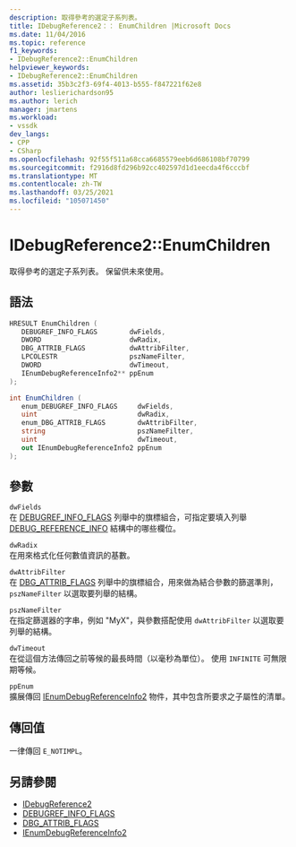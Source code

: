 ```yaml
---
description: 取得參考的選定子系列表。
title: IDebugReference2：： EnumChildren |Microsoft Docs
ms.date: 11/04/2016
ms.topic: reference
f1_keywords:
- IDebugReference2::EnumChildren
helpviewer_keywords:
- IDebugReference2::EnumChildren
ms.assetid: 35b3c2f3-69f4-4013-b555-f847221f62e8
author: leslierichardson95
ms.author: lerich
manager: jmartens
ms.workload:
- vssdk
dev_langs:
- CPP
- CSharp
ms.openlocfilehash: 92f55f511a68cca6685579eeb6d686108bf70799
ms.sourcegitcommit: f2916d8fd296b92cc402597d1d1eecda4f6cccbf
ms.translationtype: MT
ms.contentlocale: zh-TW
ms.lasthandoff: 03/25/2021
ms.locfileid: "105071450"
---
```

# <a name="idebugreference2enumchildren"></a>IDebugReference2::EnumChildren
取得參考的選定子系列表。 保留供未來使用。

## <a name="syntax"></a>語法

```cpp
HRESULT EnumChildren ( 
   DEBUGREF_INFO_FLAGS        dwFields,
   DWORD                      dwRadix,
   DBG_ATTRIB_FLAGS           dwAttribFilter,
   LPCOLESTR                  pszNameFilter,
   DWORD                      dwTimeout,
   IEnumDebugReferenceInfo2** ppEnum
);
```

```csharp
int EnumChildren ( 
   enum_DEBUGREF_INFO_FLAGS     dwFields,
   uint                         dwRadix,
   enum_DBG_ATTRIB_FLAGS        dwAttribFilter,
   string                       pszNameFilter,
   uint                         dwTimeout,
   out IEnumDebugReferenceInfo2 ppEnum
);
```

## <a name="parameters"></a>參數
`dwFields`\
在 [DEBUGREF_INFO_FLAGS](../../../extensibility/debugger/reference/debugref-info-flags.md) 列舉中的旗標組合，可指定要填入列舉 [DEBUG_REFERENCE_INFO](../../../extensibility/debugger/reference/debug-reference-info.md) 結構中的哪些欄位。

`dwRadix`\
在用來格式化任何數值資訊的基數。

`dwAttribFilter`\
在 [DBG_ATTRIB_FLAGS](../../../extensibility/debugger/reference/dbg-attrib-flags.md) 列舉中的旗標組合，用來做為結合參數的篩選準則， `pszNameFilter` 以選取要列舉的結構。

`pszNameFilter`\
在指定篩選器的字串，例如 "MyX"，與參數搭配使用 `dwAttribFilter` 以選取要列舉的結構。

`dwTimeout`\
在從這個方法傳回之前等候的最長時間（以毫秒為單位）。 使用 `INFINITE` 可無限期等候。

`ppEnum`\
擴展傳回 [IEnumDebugReferenceInfo2](../../../extensibility/debugger/reference/ienumdebugreferenceinfo2.md) 物件，其中包含所要求之子屬性的清單。

## <a name="return-value"></a>傳回值
 一律傳回 `E_NOTIMPL`。

## <a name="see-also"></a>另請參閱
- [IDebugReference2](../../../extensibility/debugger/reference/idebugreference2.md)
- [DEBUGREF_INFO_FLAGS](../../../extensibility/debugger/reference/debugref-info-flags.md)
- [DBG_ATTRIB_FLAGS](../../../extensibility/debugger/reference/dbg-attrib-flags.md)
- [IEnumDebugReferenceInfo2](../../../extensibility/debugger/reference/ienumdebugreferenceinfo2.md)
